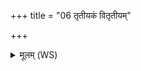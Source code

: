 +++
title = "06 तृतीयकं वितृतीयम्"

+++
<details><summary>मूलम् (WS)</summary>

तृतीयकं वितृतीयं सदन्दिं तक्मानमुत राजयक्ष्मम् ।  
यथा शक्र उन् मुमोच तृतीयकमेवाहं तदुन्मुञ्चामि ॥ ८ ॥
</details>